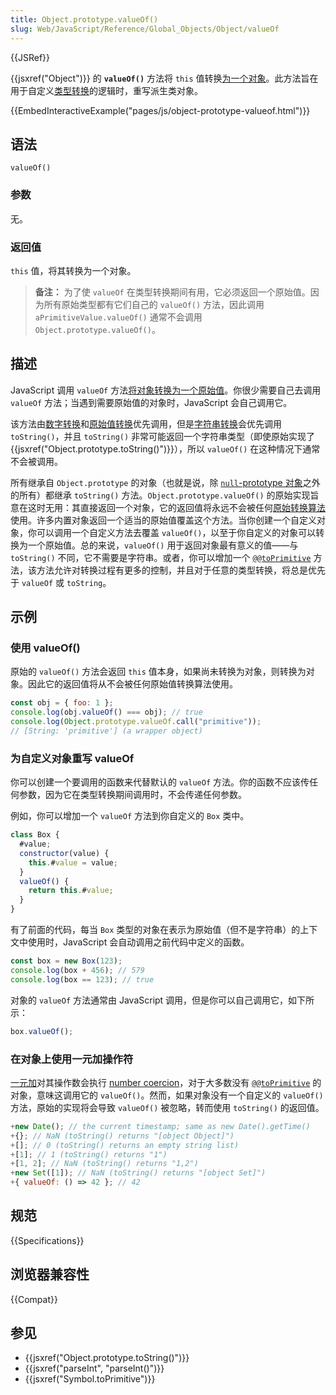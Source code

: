 ```yaml
---
title: Object.prototype.valueOf()
slug: Web/JavaScript/Reference/Global_Objects/Object/valueOf
---
```


{{JSRef}}

{{jsxref("Object")}} 的 **`valueOf()`** 方法将 `this` 值转换[为一个对象](/zh-CN/docs/Web/JavaScript/Reference/Global_Objects/Object#object_coercion)。此方法旨在用于自定义[类型转换](/zh-CN/docs/Web/JavaScript/Data_structures#type_coercion)的逻辑时，重写派生类对象。

{{EmbedInteractiveExample("pages/js/object-prototype-valueof.html")}}

## 语法

```js-nolint
valueOf()
```

### 参数

无。

### 返回值

`this` 值，将其转换为一个对象。

> **备注：** 为了使 `valueOf` 在类型转换期间有用，它必须返回一个原始值。因为所有原始类型都有它们自己的 `valueOf()` 方法，因此调用 `aPrimitiveValue.valueOf()` 通常不会调用 `Object.prototype.valueOf()`。

## 描述

JavaScript 调用 `valueOf` 方法[将对象转换为一个原始值](/en-US/docs/Web/JavaScript/Data_structures#type_coercion)。你很少需要自己去调用 `valueOf` 方法；当遇到需要原始值的对象时，JavaScript 会自己调用它。

该方法由[数字转换](/en-US/docs/Web/JavaScript/Data_structures#numeric_coercion)和[原始值转换](/en-US/docs/Web/JavaScript/Data_structures#primitive_coercion)优先调用，但是[字符串转换](/en-US/docs/Web/JavaScript/Reference/Global_Objects/String#string_coercion)会优先调用 `toString()`，并且 `toString()` 非常可能返回一个字符串类型（即使原始实现了 {{jsxref("Object.prototype.toString()")}}），所以 `valueOf()` 在这种情况下通常不会被调用。

所有继承自 `Object.prototype` 的对象（也就是说，除 [`null`-prototype 对象](/en-US/docs/Web/JavaScript/Reference/Global_Objects/Object#null-prototype_objects)之外的所有）都继承 `toString()` 方法。`Object.prototype.valueOf()` 的原始实现旨意在这时无用：其直接返回一个对象，它的返回值将永远不会被任何[原始转换算法](/en-US/docs/Web/JavaScript/Data_structures#type_coercion)使用。许多内置对象返回一个适当的原始值覆盖这个方法。当你创建一个自定义对象，你可以调用一个自定义方法去覆盖 `valueOf()`，以至于你自定义的对象可以转换为一个原始值。总的来说，`valueOf()` 用于返回对象最有意义的值——与 `toString()` 不同，它不需要是字符串。或者，你可以增加一个 [`@@toPrimitive`](/en-US/docs/Web/JavaScript/Reference/Global_Objects/Symbol/toPrimitive) 方法，该方法允许对转换过程有更多的控制，并且对于任意的类型转换，将总是优先于 `valueOf` 或 `toString`。

## 示例

### 使用 valueOf()

原始的 `valueOf()` 方法会返回 `this` 值本身，如果尚未转换为对象，则转换为对象。因此它的返回值将从不会被任何原始值转换算法使用。

```js
const obj = { foo: 1 };
console.log(obj.valueOf() === obj); // true
console.log(Object.prototype.valueOf.call("primitive"));
// [String: 'primitive'] (a wrapper object)
```

### 为自定义对象重写 valueOf

你可以创建一个要调用的函数来代替默认的 `valueOf` 方法。你的函数不应该传任何参数，因为它在类型转换期间调用时，不会传递任何参数。

例如，你可以增加一个 `valueOf` 方法到你自定义的 `Box` 类中。

```js
class Box {
  #value;
  constructor(value) {
    this.#value = value;
  }
  valueOf() {
    return this.#value;
  }
}
```

有了前面的代码，每当 `Box` 类型的对象在表示为原始值（但不是字符串）的上下文中使用时，JavaScript 会自动调用之前代码中定义的函数。

```js
const box = new Box(123);
console.log(box + 456); // 579
console.log(box == 123); // true
```

对象的 `valueOf` 方法通常由 JavaScript 调用，但是你可以自己调用它，如下所示：

```js
box.valueOf();
```

### 在对象上使用一元加操作符

[一元加](/en-US/docs/Web/JavaScript/Reference/Operators/Unary_plus)对其操作数会执行 [number coercion](/en-US/docs/Web/JavaScript/Reference/Global_Objects/Number#number_coercion)，对于大多数没有 [`@@toPrimitive`](/en-US/docs/Web/JavaScript/Reference/Global_Objects/Symbol/toPrimitive) 的对象，意味这调用它的 `valueOf()`。然而，如果对象没有一个自定义的 `valueOf()` 方法，原始的实现将会导致 `valueOf()` 被忽略，转而使用 `toString()` 的返回值。

```js
+new Date(); // the current timestamp; same as new Date().getTime()
+{}; // NaN (toString() returns "[object Object]")
+[]; // 0 (toString() returns an empty string list)
+[1]; // 1 (toString() returns "1")
+[1, 2]; // NaN (toString() returns "1,2")
+new Set([1]); // NaN (toString() returns "[object Set]")
+{ valueOf: () => 42 }; // 42
```

## 规范

{{Specifications}}

## 浏览器兼容性

{{Compat}}

## 参见

- {{jsxref("Object.prototype.toString()")}}
- {{jsxref("parseInt", "parseInt()")}}
- {{jsxref("Symbol.toPrimitive")}}
